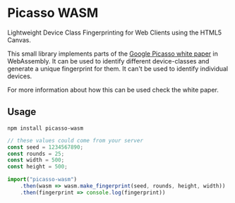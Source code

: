 # Picasso WASM

Lightweight Device Class Fingerprinting for Web Clients using the HTML5 Canvas.

This small library implements parts of the [Google Picasso white paper](https://storage.googleapis.com/pub-tools-public-publication-data/pdf/45581.pdf) in WebAssembly. 
It can be used to identify different device-classes and generate a unique fingerprint for them. 
It can't be used to identify individual devices.

For more information about how this can be used check the white paper.

## Usage

```shell
npm install picasso-wasm
```

```js
// these values could come from your server
const seed = 1234567890;
const rounds = 25;
const width = 500;
const height = 500;

import("picasso-wasm")
    .then(wasm => wasm.make_fingerprint(seed, rounds, height, width))
    .then(fingerprint => console.log(fingerprint))
```
